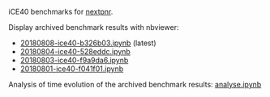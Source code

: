 iCE40 benchmarks for [nextpnr](https://github.com/YosysHQ/nextpnr).

Display archived benchmark results with nbviewer:
- [20180808-ice40-b326b03.ipynb](https://nbviewer.jupyter.org/github/YosysHQ/nextpnr-bench/blob/master/ice40/reports/20180808-ice40-b326b03.ipynb) (latest)
- [20180804-ice40-528eddc.ipynb](https://nbviewer.jupyter.org/github/YosysHQ/nextpnr-bench/blob/master/ice40/reports/20180804-ice40-528eddc.ipynb)
- [20180803-ice40-f9a9da6.ipynb](https://nbviewer.jupyter.org/github/YosysHQ/nextpnr-bench/blob/master/ice40/reports/20180803-ice40-f9a9da6.ipynb)
- [20180801-ice40-f041f01.ipynb](https://nbviewer.jupyter.org/github/YosysHQ/nextpnr-bench/blob/master/ice40/reports/20180801-ice40-f041f01.ipynb)

Analysis of time evolution of the archived benchmark results: [analyse.ipynb](https://nbviewer.jupyter.org/github/YosysHQ/nextpnr-bench/blob/master/ice40/reports/analyse.ipynb)
